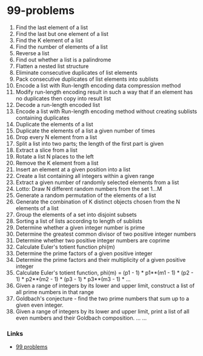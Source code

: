 # 99-problems

1. Find the last element of a list
2. Find the last but one element of a list
3. Find the K element of a list
4. Find the number of elements of a list
5. Reverse a list
6. Find out whether a list is a palindrome
7. Flatten a nested list structure
8. Eliminate consecutive duplicates of list elements
9. Pack consecutive duplicates of list elements into sublists
10. Encode a list with Run-length encoding data compression method
11. Modify run-length encoding result in such a way that if an element has no duplicates then copy into result list
12. Decode a run-length encoded list
13. Encode a list with Run-length encoding method without creating sublists containing duplicates
14. Duplicate the elements of a list
15. Duplicate the elements of a list a given number of times
16. Drop every N element from a list
17. Split a list into two parts; the length of the first part is given
18. Extract a slice from a list
19. Rotate a list N places to the left
20. Remove the K element from a list
21. Insert an element at a given position into a list
22. Create a list containing all integers within a given range
23. Extract a given number of randomly selected elements from a list
24. Lotto: Draw N different random numbers from the set 1...M
25. Generate a random permutation of the elements of a list
26. Generate the combination of K distinct objects chosen from the N elements of a list
27. Group the elements of a set into disjoint subsets
28. Sorting a list of lists according to length of sublists
29. Determine whether a given integer number is prime
30. Determine the greatest common divisor of two positive integer numbers
31. Determine whether two positive integer numbers are coprime
32. Calculate Euler's totient function phi(m)
33. Determine the prime factors of a given positive integer
34. Determine the prime factors and their multiplicity of a given positive integer
35. Calculate Euler's totient function, phi(m) = (p1 - 1) * p1**(m1 - 1) * (p2 - 1) * p2**(m2 - 1) * (p3 - 1) * p3**(m3 - 1) * ...
36. Given a range of integers by its lower and upper limit, construct a list of all prime numbers in that range
37. Goldbach's conjecture - find the two prime numbers that sum up to a given even integer.
38. Given a range of integers by its lower and upper limit, print a list of all even numbers and their Goldbach composition.
...
...

### Links
- [99 problems](http://www.ic.unicamp.br/~meidanis/courses/mc336/2009s2/prolog/problemas/)
